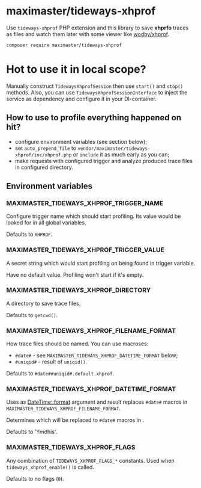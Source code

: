 # maximaster/tideways-xhprof

Use `tideways-xhprof` PHP extension and this library to save **xhprfo** traces
as files and watch them later with some viewer like
[wodby/xhprof](https://github.com/wodby/xhprof).

```bash
composer require maximaster/tideways-xhprof
```

# Hot to use it in local scope?

Manually construct `TidewaysXhprofSession` then use `start()` and `stop()`
methods. Also, you can use `TidewaysXhprofSessionInterface` to inject the
service as dependency and configure it in your DI-container.

## How to use to profile everything happened on hit?

* configure environment variables (see section below);
* set `auto_prepend_file` to `vendor/maximaster/tideways-xhprof/inc/xhprof.php`
  or `include` it as much early as you can;
* make requests with configured trigger and analyze produced trace files in
  configured directory.

## Environment variables

### MAXIMASTER_TIDEWAYS_XHPROF_TRIGGER_NAME

Configure trigger name which should start profiling. Its value would be looked
for in all global variables.

Defaults to `XHPROF`.

### MAXIMASTER_TIDEWAYS_XHPROF_TRIGGER_VALUE

A secret string which would start profiling on being found in trigger variable.

Have no default value. Profiling won't start if it's empty.

### MAXIMASTER_TIDEWAYS_XHPROF_DIRECTORY

A directory to save trace files.

Defaults to `getcwd()`.

### MAXIMASTER_TIDEWAYS_XHPROF_FILENAME_FORMAT

How trace files should be named. You can use macroses:

* `#date#` - see `MAXIMASTER_TIDEWAYS_XHPROF_DATETIME_FORMAT` below;
* `#uniqid#` - result of `uniqid()`.

Defaults to `#date##uniqid#.default.xhprof`.

### MAXIMASTER_TIDEWAYS_XHPROF_DATETIME_FORMAT

Uses as [DateTime::format](https://www.php.net/manual/ru/datetime.format.php)
argument and result replaces `#date#` macros in
`MAXIMASTER_TIDEWAYS_XHPROF_FILENAME_FORMAT`.

Determines which will be replaced to `#date#` macros in .

Defaults to 'Ymdhis'.

### MAXIMASTER_TIDEWAYS_XHPROF_FLAGS

Any combination of `TIDEWAYS_XHPROF_FLAGS_*` constants. Used when
`tideways_xhprof_enable()` is called.

Defaults to no flags (`0`).
